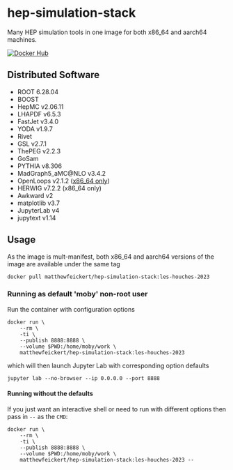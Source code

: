 # hep-simulation-stack
Many HEP simulation tools in one image for both x86_64 and aarch64 machines.

[![Docker Hub](https://img.shields.io/badge/DockerHub-blue?logo=Docker)](https://hub.docker.com/r/matthewfeickert/hep-simulation-stack/tags)

## Distributed Software

* ROOT 6.28.04
* BOOST
* HepMC v2.06.11
* LHAPDF v6.5.3
* FastJet v3.4.0
* YODA v1.9.7
* Rivet
* GSL v2.7.1
* ThePEG v2.2.3
* GoSam
* PYTHIA v8.306
* MadGraph5_aMC@NLO v3.4.2
* OpenLoops v2.1.2 ([x86_64 only](https://gitlab.com/openloops/OpenLoops/-/issues/8))
* HERWIG v7.2.2 (x86_64 only)
* Awkward v2
* matplotlib v3.7
* JupyterLab v4
* jupytext v1.14

## Usage

As the image is mult-manifest, both x86_64 and aarch64 versions of the image are available under the same tag

```
docker pull matthewfeickert/hep-simulation-stack:les-houches-2023
```

### Running as default 'moby' non-root user

Run the container with configuration options

```
docker run \
    --rm \
    -ti \
    --publish 8888:8888 \
    --volume $PWD:/home/moby/work \
    matthewfeickert/hep-simulation-stack:les-houches-2023
```

which will then launch Jupyter Lab with corresponding option defaults

```
jupyter lab --no-browser --ip 0.0.0.0 --port 8888
```

#### Running without the defaults

If you just want an interactive shell or need to run with different options then pass in `--` as the `CMD`:

```
docker run \
    --rm \
    -ti \
    --publish 8888:8888 \
    --volume $PWD:/home/moby/work \
    matthewfeickert/hep-simulation-stack:les-houches-2023 --
```
